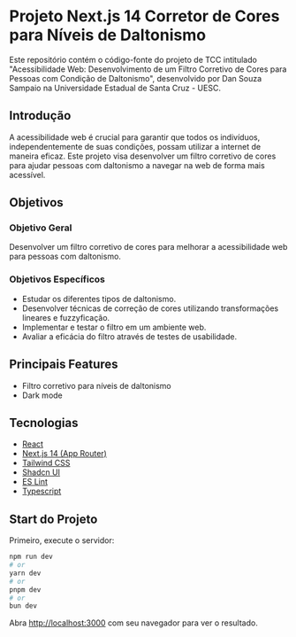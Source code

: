 # Projeto Next.js 14 Corretor de Cores para Níveis de Daltonismo

Este repositório contém o código-fonte do projeto de TCC intitulado "Acessibilidade Web: Desenvolvimento de um Filtro Corretivo de Cores para Pessoas com Condição de Daltonismo", desenvolvido por Dan Souza Sampaio na Universidade Estadual de Santa Cruz - UESC.

## Introdução

A acessibilidade web é crucial para garantir que todos os indivíduos, independentemente de suas condições, possam utilizar a internet de maneira eficaz. Este projeto visa desenvolver um filtro corretivo de cores para ajudar pessoas com daltonismo a navegar na web de forma mais acessível.

## Objetivos

### Objetivo Geral
Desenvolver um filtro corretivo de cores para melhorar a acessibilidade web para pessoas com daltonismo.

### Objetivos Específicos
- Estudar os diferentes tipos de daltonismo.
- Desenvolver técnicas de correção de cores utilizando transformações lineares e fuzzyficação.
- Implementar e testar o filtro em um ambiente web.
- Avaliar a eficácia do filtro através de testes de usabilidade.


## Principais Features

- Filtro corretivo para níveis de daltonismo
- Dark mode

## Tecnologias

- [React](https://pt-br.react.dev/)
- [Next.js 14 (App Router)](https://nextjs.org/)
- [Tailwind CSS](https://tailwindcss.com/)
- [Shadcn UI](https://ui.shadcn.com/)
- [ES Lint](https://eslint.org/)
- [Typescript](https://www.typescriptlang.org/)

## Start do Projeto

Primeiro, execute o servidor:

```bash
npm run dev
# or
yarn dev
# or
pnpm dev
# or
bun dev
```

Abra [http://localhost:3000](http://localhost:3000) com seu navegador para ver o resultado.
